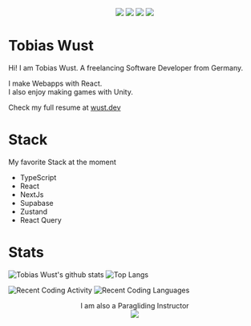 <p align="center">
  <img src="https://img.shields.io/badge/OS-Fedora-informational?style=flat&logo=fedora&logoColor=white&color=f68714"> <img src="https://img.shields.io/badge/Editor-VS_Code-informational?style=flat&logo=visual-studio-code&logoColor=white&color=f68714"> <img src="https://img.shields.io/badge/Code-TypeScript-informational?style=flat&logo=typescript&logoColor=white&color=f68714"> <img src="https://img.shields.io/badge/Code-React-informational?style=flat&logo=react&logoColor=white&color=f68714">
  </p>

# Tobias Wust

Hi! I am Tobias Wust. A freelancing Software Developer from Germany.

I make Webapps with React. <br>
I also enjoy making games with Unity.

Check my full resume at <a href="https://wust.dev">wust.dev</a>

# Stack
My favorite Stack at the moment
- TypeScript
- React
- NextJs
- Supabase
- Zustand
- React Query

# Stats

![Tobias Wust's github stats](https://github-readme-stats.vercel.app/api?username=tobiaswust&show_icons=true&title_color=f68714&icon_color=8ac926&text_color=daf7dc&bg_color=151515&hide=["stars"])
![Top Langs](https://github-readme-stats.vercel.app/api/top-langs/?username=tobiaswust&layout=compact&title_color=f68714&text_color=daf7dc&bg_color=151515)

<!-- ## 🗂️ Highlight Projects - maybe to use later

<a href="https://github.com/Zhenye-Na/DA-RNN">
  <img align="center" src="https://github-readme-stats.vercel.app/api/pin/?username=tobiaswust&repo=Morserunner&show_icons=true&line_height=27&title_color=f68714&text_color=daf7dc&icon_color=f68714&bg_color=0e1116" alt="" />
</a>

<a href="https://github.com/Zhenye-Na/crnn-pytorch">
  <img align="center" src="https://github-readme-stats.vercel.app/api/pin/?username=tobiaswust&show_icons=true&line_height=27&title_color=f68714&text_color=daf7dc&icon_color=f68714&bg_color=0e1116" alt="" />
</a> -->

![Recent Coding Activity](https://wakatime.com/share/@tobiaswust/95d821ce-d972-46d9-a491-af6da8e6f00a.svg)
![Recent Coding Languages](https://wakatime.com/share/@tobiaswust/ae15961a-7198-42be-9838-b3cd495f2a0e.svg)

<p align="center">
  I am also a Paragliding Instructor
  <br>
<a target="_blank" href="https://instagram.com/tobiaswust">
  <img src="https://img.shields.io/badge/instagram-E4405F.svg?style=for-the-badge&logo=instagram&logoColor=white" />
</a>
</p>
    
